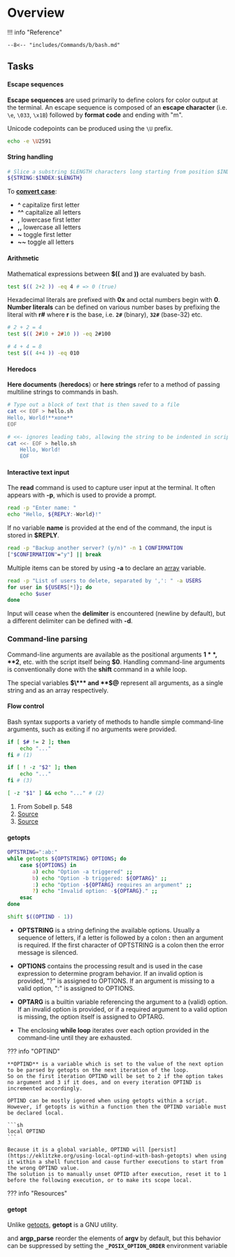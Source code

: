 # Overview

!!! info "Reference"

    --8<-- "includes/Commands/b/bash.md"

## Tasks


#### Escape sequences

**Escape sequences** are used primarily to define colors for color output at the terminal.
An escape sequence is composed of an **escape character** (i.e. `\e`, `\033`, `\x1B`) followed by **format code** and ending with "m".

Unicode codepoints can be produced using the `\U` prefix.

```sh
echo -e \U2591
```

#### String handling

```sh title="String slicing"
# Slice a substring $LENGTH characters long starting from position $INDEX from $STRING
${STRING:$INDEX:$LENGTH}
```

To [**convert case**](https://medium.com/mkdir-awesome/case-transformation-in-bash-and-posix-with-examples-acdc1e0d0bc4):

- **^** capitalize first letter
- **^^** capitalize all letters
- **,** lowercase first letter
- **,,** lowercase all letters
- **~** toggle first letter
- **~~** toggle all letters

#### Arithmetic

Mathematical expressions between **$((** and **))** are evaluated by bash.

```sh
test $(( 2+2 )) -eq 4 # => 0 (true)
```

Hexadecimal literals are prefixed with **0x** and octal numbers begin with **0**.
**Number literals** can be defined on various number bases by prefixing the literal with **r#** where **r** is the base, 
i.e. **`2#`** (binary), **`32#`** (base-32) etc.

```sh
# 2 + 2 = 4
test $(( 2#10 + 2#10 )) -eq 2#100

# 4 + 4 = 8
test $(( 4+4 )) -eq 010
```

#### Heredocs

**Here documents** (**heredocs**) or **here strings** refer to a method of passing multiline strings to commands in bash.

```sh
# Type out a block of text that is then saved to a file
cat << EOF > hello.sh
Hello, World!**xone**
EOF
```

```sh
# <<- ignores leading tabs, allowing the string to be indented in scripts
cat <<- EOF > hello.sh
    Hello, World!
    EOF
```

#### Interactive text input

The **read** command is used to capture user input at the terminal.
It often appears with **-p**, which is used to provide a prompt.

```sh
read -p "Enter name: "
echo "Hello, ${REPLY:-World}!"
```

If no variable **name** is provided at the end of the command, the input is stored in **$REPLY**.

```sh
read -p "Backup another server? (y/n)" -n 1 CONFIRMATION
["$CONFIRMATION"="y"] || break
```

Multiple items can be stored by using **-a** to declare an [array](#array) variable.

```sh
read -p "List of users to delete, separated by ',': " -a USERS
for user in ${USERS[*]}; do
    echo $user
done
```

Input will cease when the **delimiter** is encountered (newline by default), but a different delimiter can be defined with **-d**.


### Command-line parsing

Command-line arguments are available as the positional arguments **$1**, **$2**, etc. with the script itself being **$0**.
Handling command-line arguments is conventionally done with the **shift** command in a while loop.

The special variables **$\*** and **$@** represent all arguments, as a single string and as an array respectively.

#### Flow control

Bash syntax supports a variety of methods to handle simple command-line arguments, such as exiting if no arguments were provided.

```sh
if [ $# != 2 ]; then 
    echo "..."
fi # (1)

if [ ! -z "$2" ]; then 
    echo "..."
fi # (3)

[ -z "$1" ] && echo "..." # (2)
```

1. From Sobell p. 548
2. [Source](https://youtu.be/ksAfmJfdub0) 
3. [Source](https://coderwall.com/p/kq9ghg/yakuake-scripting) 

#### getopts

```sh title="Representative usage"
OPTSTRING=":ab:"
while getopts ${OPTSTRING} OPTIONS; do
    case ${OPTIONS} in
        a) echo "Option -a triggered" ;;
        b) echo "Option -b triggered: ${OPTARG}" ;;
        :) echo "Option -${OPTARG} requires an argument" ;;
        ?) echo "Invalid option: -${OPTARG}." ;;
    esac
done

shift $((OPTIND - 1))
```

- **OPTSTRING** is a string defining the available options.
Usually a sequence of letters, if a letter is followed by a colon **:** then an argument is required.
If the first character of OPTSTRING is a colon then the error message is silenced.

- **OPTIONS** contains the processing result and is used in the case expression to determine program behavior.
If an invalid option is provided, "?" is assigned to OPTIONS.
If an argument is missing to a valid option, ":" is assigned to OPTIONS.

- **OPTARG** is a builtin variable referencing the argument to a (valid) option.
If an invalid option is provided, or if a required argument to a valid option is missing, the option itself is assigned to OPTARG.

- The enclosing **while loop** iterates over each option provided in the command-line until they are exhausted.



??? info "OPTIND"

    **OPTIND** is a variable which is set to the value of the next option to be parsed by getopts on the next iteration of the loop.
    So on the first iteration OPTIND will be set to 2 if the option takes no argument and 3 if it does, and on every iteration OPTIND is incremented accordingly.

    OPTIND can be mostly ignored when using getopts within a script.
    However, if getopts is within a function then the OPTIND variable must be declared local.

    ```sh
    local OPTIND
    ```

    Because it is a global variable, OPTIND will [persist](https://eklitzke.org/using-local-optind-with-bash-getopts) when using it within a shell function and cause further executions to start from the wrong OPTIND value.
    The solution is to manually unset OPTID after execution, reset it to 1 before the following execution, or to make its scope local.


??? info "Resources"


#### getopt

Unlike [getopts](#getopts), **getopt** is a GNU utility.


and **argp\_parse** reorder the elements of **argv** by default, but this behavior can be suppressed by setting the **`_POSIX_OPTION_ORDER`** environment variable


